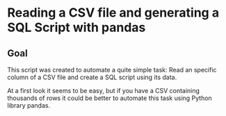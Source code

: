 # Reading a CSV file and generating a SQL Script with pandas

## Goal
This script was created to automate a quite simple task:
Read an specific column of a CSV file and create a SQL script using its data.

At a first look it seems to be easy, but if you have a CSV containing thousands of rows it could be better to automate this task using Python library pandas.
